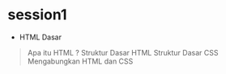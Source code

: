 # session1
- HTML Dasar
 > Apa itu HTML ?
 > Struktur Dasar HTML
 > Struktur Dasar CSS
 > Mengabungkan HTML dan CSS
